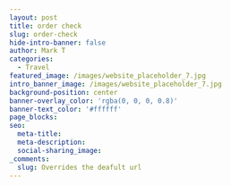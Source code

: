 ```yaml
---
layout: post
title: order check
slug: order-check
hide-intro-banner: false
author: Mark T
categories:
  - Travel
featured_image: /images/website_placeholder_7.jpg
intro_banner_image: /images/website_placeholder_7.jpg
background-position: center
banner-overlay_color: 'rgba(0, 0, 0, 0.8)'
banner-text_color: '#ffffff'
page_blocks:
seo:
  meta-title:
  meta-description:
  social-sharing_image:
_comments:
  slug: Overrides the deafult url
---
```


